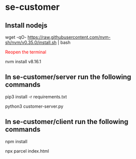 # se-customer

## Install nodejs

wget -qO- https://raw.githubusercontent.com/nvm-sh/nvm/v0.35.0/install.sh | bash

<span style="color:red"> Reopen the terminal </span>

nvm install v8.16.1

## In se-customer/server run the following commands

pip3 install -r requirements.txt

python3 customer-server.py

## In se-customer/client run the following commands

npm install

npx parcel index.html
